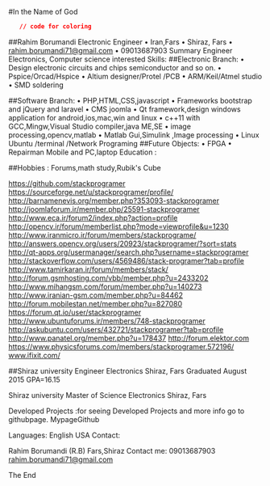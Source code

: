 

#In the Name of God
```json
   // code for coloring
```
##Rahim Borumandi 
Electronic Engineer 
•	Iran,Fars
•	Shiraz, Fars 
•	rahim.borumandi71@gmail.com 
•	09013687903 
Summary 	Engineer Electronics, Computer science interested 
Skills: 
##Electronic Branch: 
•	Design electronic circuits and  chips semiconductor   and so on.
•	Pspice/Orcad/Hspice 
•	Altium designer/Protel /PCB
•	ARM/Keil/Atmel studio 
•	SMD soldering 

##Software Branch: 
•	PHP,HTML,CSS,javascript
•	Frameworks bootstrap and jQuery and laravel 
•	CMS joomla 
•	Qt framework,design windows application for android,ios,mac,win and linux 
•	c++11 with GCC,Mingw,Visual Studio  compiler,java ME,SE 
•	image processing,opencv,matlab 
•	Matlab  Gui,Simulink ,Image processing 
•	Linux Ubuntu /terminal /Network Programing 
##Future Objects: 
•	FPGA 
•	Repairman Mobile and PC,laptop 
Education :








##Hobbies :
Forums,math study,Rubik's Cube

https://github.com/stackprogramer
https://sourceforge.net/u/stackprogramer/profile/
http://barnamenevis.org/member.php?353093-stackprogramer
http://joomlaforum.ir/member.php/25591-stackprogramer
http://www.eca.ir/forum2/index.php?action=profile
http://opencv.ir/forum/memberlist.php?mode=viewprofile&u=1230
http://www.iranmicro.ir/forum/members/stackprograme/
http://answers.opencv.org/users/20923/stackprogramer/?sort=stats
http://qt-apps.org/usermanager/search.php?username=stackprogramer
http://stackoverflow.com/users/4569486/stack-programer?tab=profile
http://www.tamirkaran.ir/forum/members/stack/
http://forum.gsmhosting.com/vbb/member.php?u=2433202
http://www.mihangsm.com/forum/member.php?u=140273
http://www.iranian-gsm.com/member.php?u=84462
http://forum.mobilestan.net/member.php?u=827080
https://forum.qt.io/user/stackprogramer
http://www.ubuntuforums.ir/members/748-stackprogramer
http://askubuntu.com/users/432721/stackprogramer?tab=profile
http://www.panatel.org/member.php?u=178437
http://forum.elektor.com
https://www.physicsforums.com/members/stackprogramer.572196/
www.ifixit.com/




##Shiraz university 
Engineer Electronics 
Shiraz, Fars 
Graduated August 2015
GPA=16.15

Shiraz university
Master of Science Electronics
Shiraz, Fars 



Developed  Projects :for seeing Developed Projects and more info  go to githubpage.
MypageGithub

Languages: 
	English USA 
Contact:        
                            
Rahim Borumandi (R.B)      Fars,Shiraz
Contact me:       09013687903
rahim.borumandi71@gmail.com



The End
